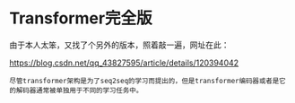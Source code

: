 # Transformer完全版

由于本人太笨，又找了个另外的版本，照着敲一遍，网址在此：

<https://blog.csdn.net/qq_43827595/article/details/120394042>

`尽管transformer架构是为了seq2seq的学习而提出的，但是transformer编码器或者是它的解码器通常被单独用于不同的学习任务中。`
